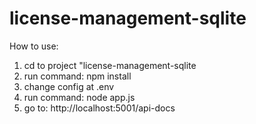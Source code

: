 # license-management-sqlite

How to use:
  1. cd to project "license-management-sqlite
  2. run command: npm install
  3. change config at .env
  4. run command: node app.js
  5. go to: http://localhost:5001/api-docs
